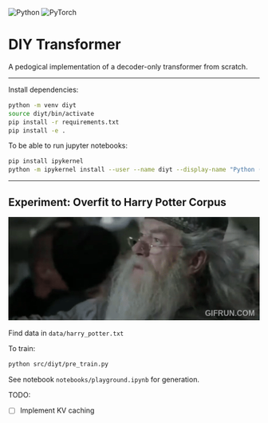 ![Python](https://img.shields.io/badge/python-3.11.9-green?logo=python&logoColor=white)
![PyTorch](https://img.shields.io/badge/pytorch-2.2.2-orange?logo=pytorch&logoColor=white)

# DIY Transformer

A pedogical implementation of a decoder-only transformer from scratch.

---

Install dependencies:


```bash
python -m venv diyt
source diyt/bin/activate
pip install -r requirements.txt
pip install -e .
```

To be able to run jupyter notebooks:

```bash
pip install ipykernel
python -m ipykernel install --user --name diyt --display-name "Python (diyt)"
```

---

## Experiment: Overfit to Harry Potter Corpus

![Attention GIF](assets/attention.gif)

Find data in `data/harry_potter.txt`

To train:

```bash
python src/diyt/pre_train.py
```

See notebook `notebooks/playground.ipynb` for generation.

TODO:
- [ ] Implement KV caching
